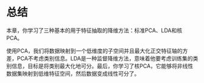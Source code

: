 # 总结

本章，你学习了三种基本的用于特征抽取的降维方法：标准PCA、LDA和核PCA。

使用PCA，我们将数据映射到一个低维度的子空间并且最大化正交特征轴的方差，PCA不考虑类别信息。LDA是一种监督降维方法，意味着他要考虑训练集的类别信息，目标是将类别最大化地可分。最后，你学习了核PCA，它能够将非线性数据集映射到低维特征空间，然后数据变成线性可分了。


